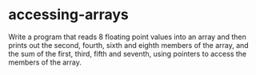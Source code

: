 # accessing-arrays
Write a program that reads 8 floating point values into an array and then prints out the second, fourth, sixth and eighth members of the array, and the sum of the first, third, fifth and seventh, using pointers to access the members of the array.
